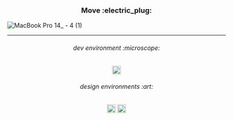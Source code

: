 <h3 align="center">
Move :electric_plug:
</h3>

![MacBook Pro 14_ - 4 (1)](https://user-images.githubusercontent.com/86073690/170723428-79f4a5bb-f399-4c9f-93bf-f4af37f73605.jpg)

***

<h6 align="center">
dev environment :microscope:
</h6>

<div align="center">
  <img height="20" src = "https://img.shields.io/badge/Intellij idea-white.svg?">
</div>

<h6 align="center">
design environments :art:
</h6>

<div align="center">
  <img height="20" src = "https://img.shields.io/badge/Adobe Photoshop-white.svg?">
  <img height="20" src = "https://img.shields.io/badge/Figma-white.svg?">
</div>
